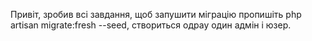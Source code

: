 <p>Привіт, зробив всі завдання, щоб запушити міграцію пропишіть php artisan migrate:fresh --seed, створиться одрау один адмін і юзер. </p>
